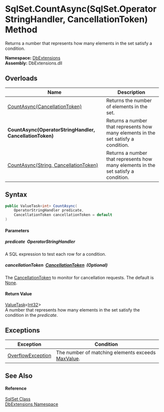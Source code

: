 SqlSet.CountAsync(SqlSet.OperatorStringHandler, CancellationToken) Method
=========================================================================
Returns a number that represents how many elements in the set satisfy a condition.
  
**Namespace:** [DbExtensions][1]  
**Assembly:** DbExtensions.dll

Overloads
---------

| Name                                                     | Description                                                                        |
| -------------------------------------------------------- | ---------------------------------------------------------------------------------- |
| [CountAsync(CancellationToken)][2]                       | Returns the number of elements in the set.                                         |
| **CountAsync(OperatorStringHandler, CancellationToken)** | Returns a number that represents how many elements in the set satisfy a condition. |
| [CountAsync(String, CancellationToken)][3]               | Returns a number that represents how many elements in the set satisfy a condition. |


Syntax
------

```csharp
public ValueTask<int> CountAsync(
	OperatorStringHandler predicate,
	CancellationToken cancellationToken = default
)
```

#### Parameters

##### *predicate*  OperatorStringHandler
A SQL expression to test each row for a condition.

##### *cancellationToken*  [CancellationToken][4]  (Optional)
The [CancellationToken][4] to monitor for cancellation requests. The default is [None][5].

#### Return Value
[ValueTask][6]&lt;[Int32][7]>  
A number that represents how many elements in the set satisfy the condition in the *predicate*.

Exceptions
----------

| Exception              | Condition                                              |
| ---------------------- | ------------------------------------------------------ |
| [OverflowException][8] | The number of matching elements exceeds [MaxValue][9]. |


See Also
--------

#### Reference
[SqlSet Class][10]  
[DbExtensions Namespace][1]  

[1]: ../README.md
[2]: CountAsync_2.md
[3]: CountAsync_1.md
[4]: https://learn.microsoft.com/dotnet/api/system.threading.cancellationtoken
[5]: https://learn.microsoft.com/dotnet/api/system.threading.cancellationtoken.none
[6]: https://learn.microsoft.com/dotnet/api/system.threading.tasks.valuetask-1
[7]: https://learn.microsoft.com/dotnet/api/system.int32
[8]: https://learn.microsoft.com/dotnet/api/system.overflowexception
[9]: https://learn.microsoft.com/dotnet/api/system.int32.maxvalue
[10]: README.md